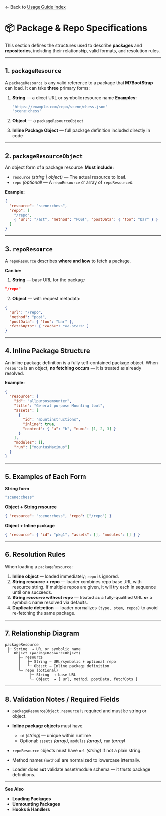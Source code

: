 ← Back to [Usage Guide Index](index.md)

# 📦 Package & Repo Specifications

This section defines the structures used to describe **packages** and **repositories**, including their relationship, valid formats, and resolution rules.

---

## 1. `packageResource`

A `packageResource` is any valid reference to a package that **M7BootStrap** can load.
It can take **three** primary forms:

1. **String** — a direct URL or symbolic resource name
   **Examples:**

   ```js
   "https://example.com/repo/scene/chess.json"
   "scene:chess"
   ```
2. **Object** — a `packageResourceObject`
3. **Inline Package Object** — full package definition included directly in code

---

## 2. `packageResourceObject`

An object form of a package resource.
**Must include:**

* `resource` *(string | object)* — The actual resource to load.
* `repo` *(optional)* — A `repoResource` or array of `repoResource`s.

**Example:**

```json
{
  "resource": "scene:chess",
  "repo": [
    "/repo",
    { "url": "/alt", "method": "POST", "postData": { "foo": "bar" } }
  ]
}
```

---

## 3. `repoResource`

A `repoResource` describes **where and how** to fetch a package.

**Can be:**

1. **String** — base URL for the package

```json
"/repo"
```

2. **Object** — with request metadata:

```json
{
  "url": "/repo",
  "method": "post",          
  "postData": { "foo": "bar" },
  "fetchOpts": { "cache": "no-store" }
}
```

---

## 4. Inline Package Structure

An inline package definition is a fully self-contained package object.
When `resource` is an object, **no fetching occurs** — it is treated as already resolved.

**Example:**

```json
{
  "resource": {
    "id": "allpurposemounter",
    "title": "General purpose Mounting tool",
    "assets": [
      {
        "id": "mountinstructions",
        "inline": true,
        "content": { "a": "b", "nums": [1, 2, 3] }
      }
    ],
    "modules": [],
    "run": ["mountusMaximus"]
  }
}
```

---

## 5. Examples of Each Form

**String form**

```js
"scene:chess"
```

**Object + String resource**

```json
{ "resource": "scene:chess", "repo": ["/repo"] }
```

**Object + Inline package**

```json
{ "resource": { "id": "pkg1", "assets": [], "modules": [] } }
```

---

## 6. Resolution Rules

When loading a `packageResource`:

1. **Inline object** — loaded immediately; `repo` is ignored.
2. **String resource + repo** — loader combines repo base URL with resource string. If multiple repos are given, it will try each in sequence until one succeeds.
3. **String resource without repo** — treated as a fully-qualified URL **or** a symbolic name resolved via defaults.
4. **Duplicate detection** — loader normalizes `(type, stem, repos)` to avoid re-fetching the same package.

---

## 7. Relationship Diagram

```
packageResource
 ├─ String  → URL or symbolic name
 └─ Object (packageResourceObject)
      ├─ resource
      │   ├─ String → URL/symbolic + optional repo
      │   └─ Object → Inline package definition
      └─ repo (optional)
           ├─ String  → base URL
           └─ Object  → { url, method, postData, fetchOpts }
```

---

## 8. Validation Notes / Required Fields

* `packageResourceObject.resource` is required and must be string or object.
* **Inline package objects** must have:

  * `id` *(string)* — unique within runtime
  * Optional: `assets` *(array)*, `modules` *(array)*, `run` *(array)*
* `repoResource` objects must have `url` *(string)* if not a plain string.
* Method names (`method`) are normalized to lowercase internally.
* Loader does **not** validate asset/module schema — it trusts package definitions.

---

**See Also**

* **Loading Packages**
* **Unmounting Packages**
* **Hooks & Handlers**
